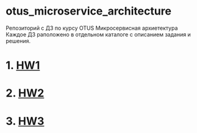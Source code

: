 # otus_microservice_architecture

Репозиторий с ДЗ по курсу OTUS Микросервисная архиетектура
Каждое ДЗ раположено в отдельном каталоге с описанием задания и решения.

# 1. [HW1](hw1/ДЗ.md)
# 2. [HW2](hw2/readme.md)
# 3. [HW3](hw3/readme.md)